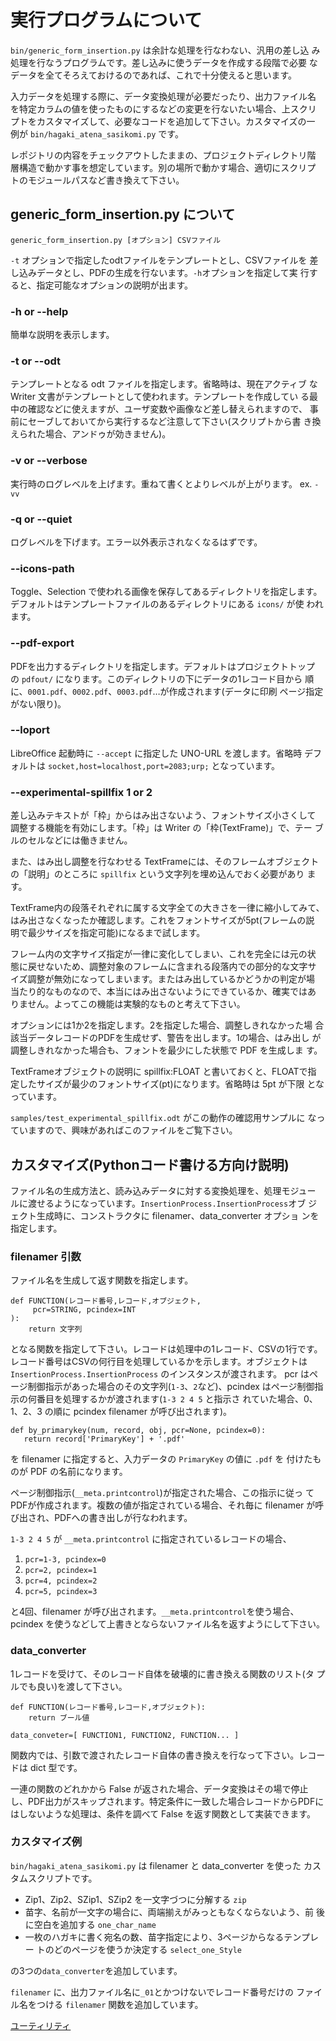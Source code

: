 # 実行プログラムについて

`bin/generic_form_insertion.py` は余計な処理を行なわない、汎用の差し込
み処理を行なうプログラムです。差し込みに使うデータを作成する段階で必要
なデータを全てそろえておけるのであれば、これで十分使えると思います。

入力データを処理する際に、データ変換処理が必要だったり、出力ファイル名
を特定カラムの値を使ったものにするなどの変更を行ないたい場合、上スクリ
プトをカスタマイズして、必要なコードを追加して下さい。カスタマイズの一
例が `bin/hagaki_atena_sasikomi.py` です。

レポジトリの内容をチェックアウトしたままの、プロジェクトディレクトリ階
層構造で動かす事を想定しています。別の場所で動かす場合、適切にスクリプ
トのモジュールパスなど書き換えて下さい。

## generic_form_insertion.py について

    generic_form_insertion.py [オプション] CSVファイル

`-t` オプションで指定したodtファイルをテンプレートとし、CSVファイルを
差し込みデータとし、PDFの生成を行ないます。`-h`オプションを指定して実
行すると、指定可能なオプションの説明が出ます。

### -h or --help

簡単な説明を表示します。

### -t or --odt

テンプレートとなる odt ファイルを指定します。省略時は、現在アクティブ
な Writer 文書がテンプレートとして使われます。テンプレートを作成してい
る最中の確認などに使えますが、ユーザ変数や画像など差し替えられますので、
事前にセーブしておいてから実行するなど注意して下さい(スクリプトから書
き換えられた場合、アンドゥが効きません)。

### -v or --verbose

実行時のログレベルを上げます。重ねて書くとよりレベルが上がります。
ex. `-vv`

### -q or --quiet

ログレベルを下げます。エラー以外表示されなくなるはずです。

### --icons-path

Toggle、Selection で使われる画像を保存してあるディレクトリを指定します。
デフォルトはテンプレートファイルのあるディレクトリにある `icons/` が使
われます。

### --pdf-export

PDFを出力するディレクトリを指定します。デフォルトはプロジェクトトップ
の `pdfout/` になります。このディレクトリの下にデータの1レコード目から
順に、`0001.pdf`、`0002.pdf`、`0003.pdf`…が作成されます(データに印刷
ページ指定がない限り)。

### --loport

LibreOffice 起動時に `--accept` に指定した UNO-URL を渡します。省略時
デフォルトは `socket,host=localhost,port=2083;urp;` となっています。

### --experimental-spillfix 1 or 2

差し込みテキストが「枠」からはみ出さないよう、フォントサイズ小さくして
調整する機能を有効にします。「枠」は Writer の「枠(TextFrame)」で、テー
ブルのセルなどには働きません。

また、はみ出し調整を行なわせる TextFrameには、そのフレームオブジェクト
の「説明」のところに `spillfix` という文字列を埋め込んでおく必要があり
ます。

TextFrame内の段落それぞれに属する文字全ての大きさを一律に縮小してみて、
はみ出さなくなったか確認します。これをフォントサイズが5pt(フレームの説
明で最少サイズを指定可能)になるまで試します。

フレーム内の文字サイズ指定が一律に変化してしまい、これを完全には元の状
態に戻せないため、調整対象のフレームに含まれる段落内での部分的な文字サ
イズ調整が無効になってしまいます。またはみ出しているかどうかの判定が場
当たり的なものなので、本当にはみ出さないようにできているか、確実ではあ
りません。よってこの機能は実験的なものと考えて下さい。

オプションには1か2を指定します。2を指定した場合、調整しきれなかった場
合該当データレコードのPDFを生成せず、警告を出します。1の場合、はみ出し
が調整しきれなかった場合も、フォントを最少にした状態で PDF を生成しま
す。

TextFrameオブジェクトの説明に spillfix:FLOAT と書いておくと、FLOATで指
定したサイズが最少のフォントサイズ(pt)になります。省略時は 5pt が下限
となっています。

`samples/test_experimental_spillfix.odt` がこの動作の確認用サンプルに
なっていますので、興味があればこのファイルをご覧下さい。

## カスタマイズ(Pythonコード書ける方向け説明)

ファイル名の生成方法と、読み込みデータに対する変換処理を、処理モジュー
ルに渡せるようになっています。`InsertionProcess.InsertionProcess`オブ
ジェクト生成時に、コンストラクタに filenamer、data_converter オプショ
ンを指定します。

### filenamer 引数

ファイル名を生成して返す関数を指定します。

    def FUNCTION(レコード番号,レコード,オブジェクト,
         pcr=STRING, pcindex=INT
    ):
        return 文字列

となる関数を指定して下さい。レコードは処理中の1レコード、CSVの1行です。
レコード番号はCSVの何行目を処理しているかを示します。オブジェクトは
`InsertionProcess.InsertionProcess` のインスタンスが渡されます。
pcr はページ制御指示があった場合のその文字列(`1-3`、`2`など)、pcindex
はページ制御指示の何番目を処理するかが渡されます(`1-3 2 4 5` と指示さ
れていた場合、0、1、2、3 の順に pcindex  filenamer が呼び出されます)。

    def by_primarykey(num, record, obj, pcr=None, pcindex=0):
       return record['PrimaryKey'] + '.pdf'


を filenamer に指定すると、入力データの `PrimaryKey` の値に `.pdf` を
付けたものが PDF の名前になります。

ページ制御指示(`__meta.printcontrol`)が指定された場合、この指示に従っ
てPDFが作成されます。複数の値が指定されている場合、それ毎に filenamer
が呼び出され、PDFへの書き出しが行なわれます。

`1-3 2 4 5` が `__meta.printcontrol` に指定されているレコードの場合、

1. `pcr=1-3, pcindex=0`
1. `pcr=2, pcindex=1`
1. `pcr=4, pcindex=2`
1. `pcr=5, pcindex=3`

と4回、filenamer が呼び出されます。`__meta.printcontrol`を使う場合、
pcindex を使うなどして上書きとならないファイル名を返すようにして下さい。

### data_converter

1レコードを受けて、そのレコード自体を破壊的に書き換える関数のリスト(タ
プルでも良い)を渡して下さい。

    def FUNCTION(レコード番号,レコード,オブジェクト):
        return ブール値

    data_conveter=[ FUNCTION1, FUNCTION2, FUNCTION... ]

関数内では、引数で渡されたレコード自体の書き換えを行なって下さい。レコー
ドは dict 型です。

一連の関数のどれかから False が返された場合、データ変換はその場で停止
し、PDF出力がスキップされます。特定条件に一致した場合レコードからPDFに
はしないような処理は、条件を調べて False を返す関数として実装できます。

### カスタマイズ例

`bin/hagaki_atena_sasikomi.py` は filenamer と data_converter を使った
カスタムスクリプトです。

 - Zip1、Zip2、SZip1、SZip2 を一文字づつに分解する `zip`
 - 苗字、名前が一文字の場合に、両端揃えがみっともなくならないよう、前
   後に空白を追加する `one_char_name`
 - 一枚のハガキに書く宛名の数、苗字指定により、3ページからなるテンプレー
   トのどのページを使うか決定する `select_one_Style`

の3つの`data_converter`を追加しています。

`filenamer` に、出力ファイル名に`_01`とかつけないでレコード番号だけの
ファイル名をつける `filenamer` 関数を追加しています。

[ユーティリティ](./04.utils.md)
